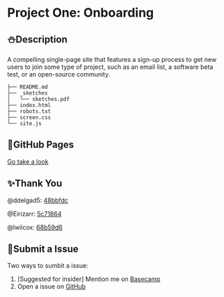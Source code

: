 # Project One: Onboarding

## :snowman:Description

A compelling single-page site that features a sign-up process to get new users to join some type of project, such as an email list, a software beta test, or an open-source community.

```
├── README.md
├── _sketches
│   └── sketches.pdf
├── index.html
├── robots.txt
├── screen.css
└── site.js
```

## :whale:GitHub Pages

[Go take a look](https://fanfan-itmd-362.github.io/itmd-362-project1/)

## :sparkles:Thank You

@ddelgad5:
[48bbfdc](https://github.com/fanfan-itmd-362/itmd-362-project1/commit/48bbfdc5e752dfd958f9d9229c804e2443c83381)

@Eirizarr: [5c71864](https://github.com/fanfan-itmd-362/itmd-362-project1/commit/5c7186493a07116ee75a77f87770f2a365b2a67e)

@lwilcox: [68b59d6](https://github.com/fanfan-itmd-362/itmd-362-project1/commit/68b59d659d55fbfe8096d0de7dad0830255f3735)

## :octopus:Submit a Issue

Two ways to sumbit a issue:

1. [Suggested for insider] Mention me on [Basecamp](https://3.basecamp.com/3058761/buckets/5674607/messages/890264247)
2. Open a issue on [GitHub](https://github.com/fanfan-itmd-362/itmd-362-project1/issues/new)
